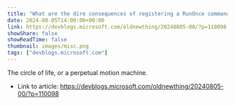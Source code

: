 ```yaml
---
title: "What are the dire consequences of registering a RunOnce command from my RunOnce command?"
date: 2024-08-05T14:00:00+00:00
link: https://devblogs.microsoft.com/oldnewthing/20240805-00/?p=110098
showShare: false
showReadTime: false
thumbnail: images/misc.png
tags: ["devblogs.microsoft.com"]
---
```

The circle of life, or a perpetual motion machine.

- Link to article: https://devblogs.microsoft.com/oldnewthing/20240805-00/?p=110098